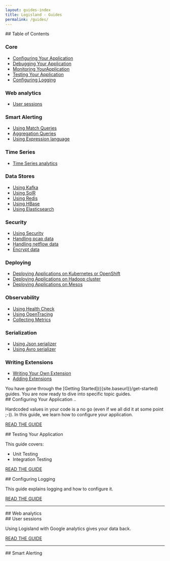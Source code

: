 ```yaml
---
layout: guides-index
title: Logisland - Guides
permalink: /guides/
---
```


<div class="grid__item width-4-12 hide-mobile toc" markdown="1">
## Table of Contents

### Core


- [Configuring Your Application]({{site.baseurl}}/guides/application-configuration-guide)
- [Debugging Your Application]({{site.baseurl}}/guides/application-debug-guide)
- [Monitoring YourApplication]({{site.baseurl}}/guides/application-monitoring-guide)
- [Testing Your Application]({{site.baseurl}}/guides/application-testing-guide)
- [Configuring Logging]({{site.baseurl}}/guides/application-logging-guide)

### Web analytics

- [User sessions]({{site.baseurl}}/guides/web-sessionization-guide)

### Smart Alerting

- [Using Match Queries]({{site.baseurl}}/guides/matchquery-guide)
- [Aggregation Queries]({{site.baseurl}}/guides/aggregation-guide)
- [Using Expression language]({{site.baseurl}}/guides/el-guide)

### Time Series

- [Time Series analytics]({{site.baseurl}}/guides/timeseries-guide)

### Data Stores

- [Using Kafka]({{site.baseurl}}/guides/kafka-guide)
- [Using SolR]({{site.baseurl}}/guides/solr-guide)
- [Using Redis]({{site.baseurl}}/guides/redis-guide)
- [Using HBase]({{site.baseurl}}/guides/hbase-guide)
- [Using Elasticsearch]({{site.baseurl}}/guides/es-guide)

### Security

- [Using Security]({{site.baseurl}}/guides/security-guide)
- [Handling pcap data]({{site.baseurl}}/guides/pcap-guide)
- [Handling netflow data]({{site.baseurl}}/guides/netflow-guide)
- [Encrypt data]({{site.baseurl}}/guides/encryption-guide)

### Deploying

- [Deploying Applications on Kubernetes or OpenShift]({{site.baseurl}}/guides/kubernetes-guide)
- [Deploying Applications on Hadoop cluster]({{site.baseurl}}/guides/hadoop-guide)
- [Deploying Applications on Mesos]({{site.baseurl}}/guides/mesos-guide)

### Observability

- [Using Health Check]({{site.baseurl}}/guides/health-guide)
- [Using OpenTracing]({{site.baseurl}}/guides/opentracing-guide)
- [Collecting Metrics]({{site.baseurl}}/guides/metrics-guide)

### Serialization

- [Using Json serializer]({{site.baseurl}}/guides/serialize-json-guide)
- [Using Avro serializer]({{site.baseurl}}/guides/serialize-avro-guide)


### Writing Extensions

- [Writing Your Own Extension]({{site.baseurl}}/guides/extension-authors-guide)
- [Adding Extensions]({{site.baseurl}}/guides/components-guide)



</div>
<div class="grid__item width-8-12 width-12-12-m guides-content">
<div markdown="1">
You have gone through the [Getting Started]({{site.baseurl}}/get-started) guides.
You are now ready to dive into specific topic guides.
</div>
<div class="guide-item" markdown="1">
## Configuring Your Application ..

Hardcoded values in your code is a no go (even if we all did it at some point ;-)). In this guide, we learn how to configure your application.

<a href="{{site.baseurl}}/guides/application-configuration-guide" class="button-cta secondary">READ THE GUIDE</a>
</div>


<div class="guide-item" markdown="1">
## Testing Your Application

This guide covers:

* Unit Testing
* Integration Testing

<a href="{{site.baseurl}}/guides/application-testing-guide" class="button-cta secondary">READ THE GUIDE</a>
</div>
<div class="guide-item" markdown="1">
## Configuring Logging

This guide explains logging and how to configure it.

<a href="{{site.baseurl}}/guides/logging-guide" class="button-cta secondary">READ THE GUIDE</a>
</div>

</div>


<div class="grid__item width-12-12"><hr></div>
<div class="grid__item width-4-12 width-12-12-m toc" markdown="1">
## Web analytics
</div>
<div class="grid__item width-8-12 width-12-12-m guides-content">
<div class="guide-item" markdown="1">
## User sessions

Using Logisland with Google analytics gives your data back.

<a href="{{site.baseurl}}/guides/rest-json-guide" class="button-cta secondary">READ THE GUIDE</a>
</div>
</div>

<div class="grid__item width-12-12"><hr></div>
<div class="grid__item width-4-12 width-12-12-m toc" markdown="1">
## Smart Alerting
</div>
<div class="grid__item width-8-12 width-12-12-m guides-content">
</div>

